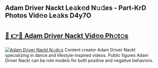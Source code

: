 ## Adam Driver Nackt Le𝚊k𝚎d N𝚞𝚍es - Part-KrD Photos Vid𝚎o Le𝚊ks D4y7O

# <h2><a href="http://fb5tf0d.evod.top/?m=Adam+Driver+Nackt">🔗 👉🔴 Adam Driver Nackt Vid𝚎o Ph𝚘t𝚘s</a></h2>

[![Adam Driver Nackt N𝚞d𝚎s](https://i.imgur.com/8V9OHl7.gif)](http://fb5tf0d.evod.top/?m=Adam+Driver+Nackt)
Content creator Adam Driver Nackt specializing in dance and lifestyle-inspired videos. Public figures Adam Driver Nackt can be role models for both positive and negative behaviors. 
